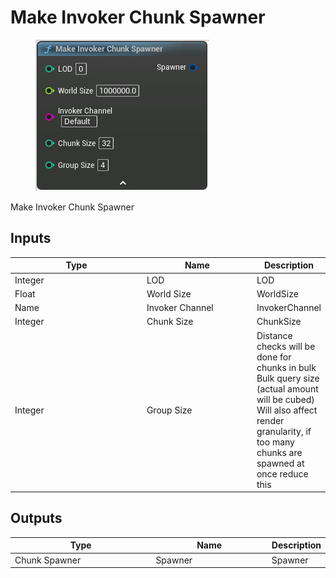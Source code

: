 # Make Invoker Chunk Spawner

<div align="left" data-full-width="false">

<figure><img src="Make_Invoker_Chunk_Spawner.png" alt=""><figcaption></figcaption></figure>

</div>

Make Invoker Chunk Spawner

## Inputs

<table>
<thead><tr><th width="250">Type</th><th width="200">Name</th><th>Description</th></tr></thead>
<tbody>
<tr><td>Integer</td><td>LOD</td><td>LOD</td></tr>
<tr><td>Float</td><td>World Size</td><td>WorldSize</td></tr>
<tr><td>Name</td><td>Invoker Channel</td><td>InvokerChannel</td></tr>
<tr><td>Integer</td><td>Chunk Size</td><td>ChunkSize</td></tr>
<tr><td>Integer</td><td>Group Size</td><td>Distance checks will be done for chunks in bulk
Bulk query size (actual amount will be cubed)
Will also affect render granularity, if too many chunks are spawned at once reduce this</td></tr>
</tbody>
</table>

## Outputs

<table>
<thead><tr><th width="250">Type</th><th width="200">Name</th><th>Description</th></tr></thead>
<tbody>
<tr><td>Chunk Spawner</td><td>Spawner</td><td>Spawner</td></tr>
</tbody>
</table>